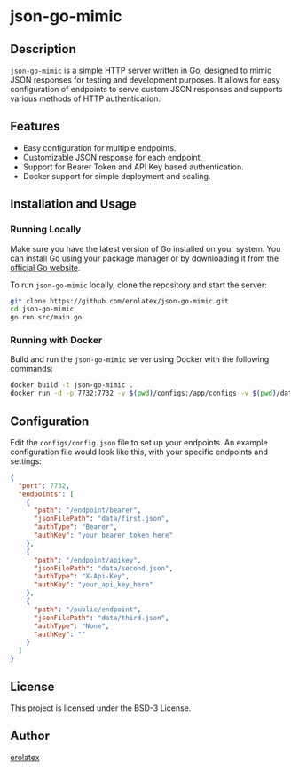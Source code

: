 # json-go-mimic

## Description
`json-go-mimic` is a simple HTTP server written in Go, designed to mimic JSON responses for testing and development purposes. It allows for easy configuration of endpoints to serve custom JSON responses and supports various methods of HTTP authentication.

## Features
- Easy configuration for multiple endpoints.
- Customizable JSON response for each endpoint.
- Support for Bearer Token and API Key based authentication.
- Docker support for simple deployment and scaling.

## Installation and Usage
### Running Locally
Make sure you have the latest version of Go installed on your system. You can install Go using your package manager or by downloading it from the [official Go website](https://golang.org/dl/).

To run `json-go-mimic` locally, clone the repository and start the server:
```bash
git clone https://github.com/erolatex/json-go-mimic.git
cd json-go-mimic
go run src/main.go
```

### Running with Docker
Build and run the `json-go-mimic` server using Docker with the following commands:
```bash
docker build -t json-go-mimic .
docker run -d -p 7732:7732 -v $(pwd)/configs:/app/configs -v $(pwd)/data:/app/data json-go-mimic
```

## Configuration
Edit the `configs/config.json` file to set up your endpoints. An example configuration file would look like this, with your specific endpoints and settings:
```json
{
  "port": 7732,
  "endpoints": [
    {
      "path": "/endpoint/bearer",
      "jsonFilePath": "data/first.json",
      "authType": "Bearer",
      "authKey": "your_bearer_token_here"
    },
    {
      "path": "/endpoint/apikey",
      "jsonFilePath": "data/second.json",
      "authType": "X-Api-Key",
      "authKey": "your_api_key_here"
    },
    {
      "path": "/public/endpoint",
      "jsonFilePath": "data/third.json",
      "authType": "None",
      "authKey": ""
    }
  ]
}
```

## License
This project is licensed under the BSD-3 License.

## Author
[erolatex](https://github.com/erolatex)
